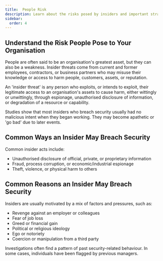 ```yaml
---
title:  People Risk
description: Learn about the risks posed by insiders and important strategies for reducing and preventing insider threats. 
sidebar:
  order: 4
---
```

## Understand the Risk People Pose to Your Organisation

People are often said to be an organisation's greatest asset, but they can also be a weakness. Insider threats come from current and former employees, contractors, or business partners who may misuse their knowledge or access to harm people, customers, assets, or reputation.

An 'insider threat' is any person who exploits, or intends to exploit, their legitimate access to an organisation's assets to cause harm, either wittingly or unwittingly, through espionage, unauthorised disclosure of information, or degradation of a resource or capability.

Studies show that most insiders who breach security usually had no malicious intent when they began working. They may become apathetic or 'go bad' due to later events.

## Common Ways an Insider May Breach Security

Common insider acts include:

- Unauthorised disclosure of official, private, or proprietary information
- Fraud, process corruption, or economic/industrial espionage
- Theft, violence, or physical harm to others

## Common Reasons an Insider May Breach Security

Insiders are usually motivated by a mix of factors and pressures, such as:

- Revenge against an employer or colleagues
- Fear of job loss
- Greed or financial gain
- Political or religious ideology
- Ego or notoriety
- Coercion or manipulation from a third party

Investigations often find a pattern of past security-related behaviour. In some cases, individuals have been flagged by previous managers.
